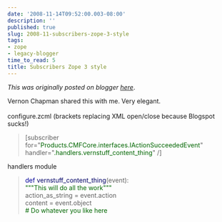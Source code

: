 ```yaml
---
date: '2008-11-14T09:52:00.003-08:00'
description: ''
published: true
slug: 2008-11-subscribers-zope-3-style
tags:
- zope
- legacy-blogger
time_to_read: 5
title: Subscribers Zope 3 style
---
```


*This was originally posted on blogger [here](https://pydanny.blogspot.com/2008/11/subscribers-zope-3-style.html)*.

Vernon Chapman shared this with me.  Very elegant.<br /><br />configure.zcml (brackets replacing XML open/close because Blogspot sucks!)<br /><blockquote>[subscriber for="<span style="color: rgb(0, 102, 0);">Products.CMFCore.interfaces.IActionSucceededEvent</span>"<br />    handler="<span style="color: rgb(0, 102, 0);">.handlers.</span><span style="color: rgb(0, 102, 0);">vernstuff_content_thing</span>" /]</blockquote>handlers module<br /><blockquote><span style="color: rgb(0, 0, 153);">def</span> <span style="color: rgb(0, 0, 102);">vernstuff_content_thing</span>(event):<br /><span style="color: rgb(0, 102, 0);">"""This will do all the work"""</span><br />action_as_string = event.action<br />content = event.object<br /><span style="color: rgb(0, 102, 0);"># Do whatever you like here</span></blockquote>